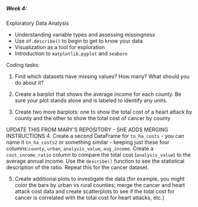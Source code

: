 ##### Week 4:
Exploratory Data Analysis
- Understanding variable types and assessing missingness
- Use `df.describe()` to begin to get to know your data
- Visualization as a tool for exploration
- Introduction to `matplotlib.pyplot` and `seaborn`


 Coding tasks:  
  1. Find which datasets have missing values? How many? What should you do about it?
  2. Create a barplot that shows the average income for each county. Be sure your plot stands alone and is labeled to identify any units.

  3. Create two more barplots: one to show the total cost of a heart attack by county and the other to show the total cost of cancer by county

UPDATE THIS FROM MARY'S REPOSITORY - SHE ADDS MERGING INSTRUCTIONS
  4. Create a second DataFrame for `tn_ha_costs` - you can name it `tn_ha_costs2` or something similar - keeping just these four columns:`county`, `urban`, `analysis_value`, `avg_income`. Create a `cost_income_ratio` column to compare the total cost (`analysis_value`) to the average annual income. Use the `describe()` function to see the statistical description of the ratio. Repeat this for the cancer dataset.

  5. Create additional plots to investigate the data (for example, you might color the bars by urban vs rural counties; merge the cancer and heart attack cost data and create scatterplots to see if the total cost for cancer is correlated with the total cost for heart attacks, etc.)
